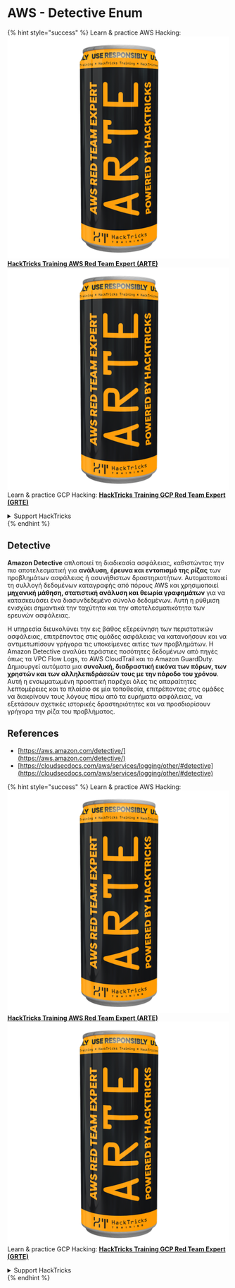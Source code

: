 # AWS - Detective Enum

{% hint style="success" %}
Learn & practice AWS Hacking:<img src="../../../../.gitbook/assets/image (1) (1) (1).png" alt="" data-size="line">[**HackTricks Training AWS Red Team Expert (ARTE)**](https://training.hacktricks.xyz/courses/arte)<img src="../../../../.gitbook/assets/image (1) (1) (1).png" alt="" data-size="line">\
Learn & practice GCP Hacking: <img src="../../../../.gitbook/assets/image (2).png" alt="" data-size="line">[**HackTricks Training GCP Red Team Expert (GRTE)**<img src="../../../../.gitbook/assets/image (2).png" alt="" data-size="line">](https://training.hacktricks.xyz/courses/grte)

<details>

<summary>Support HackTricks</summary>

* Check the [**subscription plans**](https://github.com/sponsors/carlospolop)!
* **Join the** 💬 [**Discord group**](https://discord.gg/hRep4RUj7f) or the [**telegram group**](https://t.me/peass) or **follow** us on **Twitter** 🐦 [**@hacktricks\_live**](https://twitter.com/hacktricks_live)**.**
* **Share hacking tricks by submitting PRs to the** [**HackTricks**](https://github.com/carlospolop/hacktricks) and [**HackTricks Cloud**](https://github.com/carlospolop/hacktricks-cloud) github repos.

</details>
{% endhint %}

## Detective

**Amazon Detective** απλοποιεί τη διαδικασία ασφάλειας, καθιστώντας την πιο αποτελεσματική για **ανάλυση, έρευνα και εντοπισμό της ρίζας** των προβλημάτων ασφάλειας ή ασυνήθιστων δραστηριοτήτων. Αυτοματοποιεί τη συλλογή δεδομένων καταγραφής από πόρους AWS και χρησιμοποιεί **μηχανική μάθηση, στατιστική ανάλυση και θεωρία γραφημάτων** για να κατασκευάσει ένα διασυνδεδεμένο σύνολο δεδομένων. Αυτή η ρύθμιση ενισχύει σημαντικά την ταχύτητα και την αποτελεσματικότητα των ερευνών ασφάλειας.

Η υπηρεσία διευκολύνει την εις βάθος εξερεύνηση των περιστατικών ασφάλειας, επιτρέποντας στις ομάδες ασφάλειας να κατανοήσουν και να αντιμετωπίσουν γρήγορα τις υποκείμενες αιτίες των προβλημάτων. Η Amazon Detective αναλύει τεράστιες ποσότητες δεδομένων από πηγές όπως τα VPC Flow Logs, το AWS CloudTrail και το Amazon GuardDuty. Δημιουργεί αυτόματα μια **συνολική, διαδραστική εικόνα των πόρων, των χρηστών και των αλληλεπιδράσεών τους με την πάροδο του χρόνου**. Αυτή η ενσωματωμένη προοπτική παρέχει όλες τις απαραίτητες λεπτομέρειες και το πλαίσιο σε μία τοποθεσία, επιτρέποντας στις ομάδες να διακρίνουν τους λόγους πίσω από τα ευρήματα ασφάλειας, να εξετάσουν σχετικές ιστορικές δραστηριότητες και να προσδιορίσουν γρήγορα την ρίζα του προβλήματος.

## References

* [https://aws.amazon.com/detective/](https://aws.amazon.com/detective/)
* [https://cloudsecdocs.com/aws/services/logging/other/#detective](https://cloudsecdocs.com/aws/services/logging/other/#detective)

{% hint style="success" %}
Learn & practice AWS Hacking:<img src="../../../../.gitbook/assets/image (1) (1) (1).png" alt="" data-size="line">[**HackTricks Training AWS Red Team Expert (ARTE)**](https://training.hacktricks.xyz/courses/arte)<img src="../../../../.gitbook/assets/image (1) (1) (1).png" alt="" data-size="line">\
Learn & practice GCP Hacking: <img src="../../../../.gitbook/assets/image (2).png" alt="" data-size="line">[**HackTricks Training GCP Red Team Expert (GRTE)**<img src="../../../../.gitbook/assets/image (2).png" alt="" data-size="line">](https://training.hacktricks.xyz/courses/grte)

<details>

<summary>Support HackTricks</summary>

* Check the [**subscription plans**](https://github.com/sponsors/carlospolop)!
* **Join the** 💬 [**Discord group**](https://discord.gg/hRep4RUj7f) or the [**telegram group**](https://t.me/peass) or **follow** us on **Twitter** 🐦 [**@hacktricks\_live**](https://twitter.com/hacktricks_live)**.**
* **Share hacking tricks by submitting PRs to the** [**HackTricks**](https://github.com/carlospolop/hacktricks) and [**HackTricks Cloud**](https://github.com/carlospolop/hacktricks-cloud) github repos.

</details>
{% endhint %}
